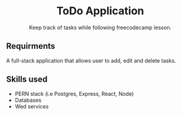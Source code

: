 <h1 align='center'>ToDo Application</h1>
<p align = 'center'>Keep track of tasks while following freecodecamp lesson.</p>

## Requirments

A full-stack application that allows user to add, edit and delete tasks. 

##  Skills used

- PERN stack (i.e Postgres,  Express, React, Node)
- Databases
- Wed services
